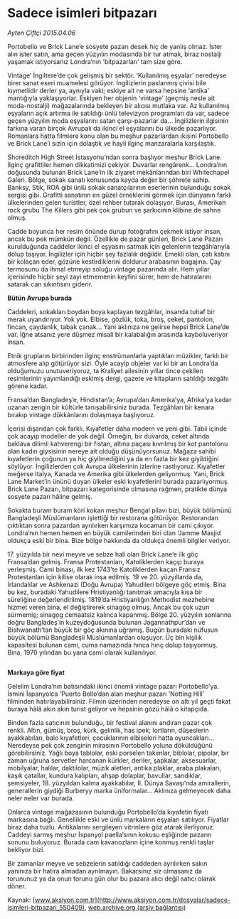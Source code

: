 # Sadece isimleri bitpazarı

*Ayten Çiftçi 2015.04.06*

<div class="pNewsDetailMainContent" itemprop="articleBody">
 <p>
  Portobello ve BrIck Lane’e sosyete pazarı desek hiç de yanlış olmaz. İster alın ister satın, ama geçen yüzyılın modasında bir tur atmak, biraz nostalji yaşamak istiyorsanız Londra’nın ‘bitpazarları’ tam size göre.
 </p>
 <p>
  Vintage’ İngiltere’de çok gelişmiş bir sektör. ‘Kullanılmış eşyalar’ neredeyse birer sanat eseri muamelesi görüyor. İngilizlerin paslanmış çivisi bile kıymetlidir derler ya, aynıyla vaki; eskiye ait ne varsa hepsine ‘antika’ mantığıyla yaklaşıyorlar. Eskiyen her objenin ‘vintage’ (geçmiş nesle ait moda-nostalji) mağazalarında bekleyen bir alıcısı mutlaka var. Az kullanılmış eşyaların açık artırma ile satıldığı ünlü televizyon programları da var, sadece geçen yüzyılın moda eşyalarını satan çarşı-pazarlar da... İngilizlerin ilgisinin farkına varan birçok Avrupalı da ikinci el eşyalarını bu ülkede pazarlıyor. Romanlara hatta filmlere konu olan bu meşhur pazarlardan ikisini Portobello ve Brick Lane’i sizin için dolaştık ve hayli ilginç manzaralarla karşılaştık.
 </p>
 <p>
  Shoreditch High Street İstasyonu’ndan sonra başlıyor meşhur Brick Lane. İlginç grafittiler hemen dikkatimizi çekiyor. Duvarlar rengârenk... Londra’nın doğusunda bulunan Brick Lane’in ilk ziyaret mekânlarından biri Whitechapel Galeri. Bölge, sokak sanatı konusunda kayda değer bir şöhrete sahip. Banksy, Stik, ROA gibi ünlü sokak sanatçılarının eserlerinin bulunduğu sokak sergisi gibi. Grafitti sanatının en güzel örneklerini görmek için dünyanın farklı ülkelerinden gelen turistler, özel rehber tutarak dolaşıyor. Burası, Amerikan rock grubu The Killers gibi pek çok grubun ve şarkıcının klibine de sahne olmuş.
 </p>
 <p>
  Cadde boyunca her resim önünde durup fotoğrafını çekmek istiyor insan, ancak bu pek mümkün değil. Özellikle de pazar günleri, Brick Lane Pazarı kurulduğunda caddeler ikinci el eşyasını satmak için gelenlerin tezgâhlarıyla dolup taşıyor. İngilizler için hiçbir şey fazlalık değildir. Emekli olan, çatı katını bir kolaçan eder, gözüne kestirdiklerini doldurur arabasının bagajına. Çay termosunu da ihmal etmeyip soluğu vintage pazarında alır. Hem yıllar içerisinde hiçbir şeyi zayi etmemenin keyfini sürer, hem de hatıralarını satarak can sıkıntısını giderir.
 </p>
 <p>
  <strong>
   Bütün Avrupa burada
  </strong>
 </p>
 <p>
  Caddeleri, sokakları boydan boya kaplayan tezgâhlar, insanda tuhaf bir merak uyandırıyor. Yok yok. Elbise, gözlük, toka, broş, ceket, pantolon, fincan, çaydanlık, tabak çanak... Yani aklınıza ne gelirse hepsi Brick Lane’de var. İğne atsanız yere düşmez misali bir kalabalığın arasında kayboluveriyor insan.
 </p>
 <p>
  Etnik grupların birbirinden ilginç enstrümanlarla yaptıkları müzikler, farklı bir atmosfere alıp götürüyor sizi. Öyle acayip objeler var ki bir an Londra’da olduğumuzu unutuveriyoruz, ta Kraliyet ailesinin yıllar önce çekilen resimlerinin yayımlandığı eskimiş dergi, gazete ve kitapların satıldığı tezgâhı görene kadar.
 </p>
 <p>
  Fransa’dan Bangladeş’e, Hindistan’a; Avrupa’dan Amerika’ya, Afrika’ya kadar uzanan zengin bir kültürle tanışabilirsiniz burada. Tezgâhları bir kenara bırakıp vintage dükkânlarını dolaşmaya başlıyoruz.
 </p>
 <p>
  İçerisi dışarıdan çok farklı. Kıyafetler daha modern ve yeni gibi. Tabii içinde çok acayip modeller de yok değil. Örneğin, bir duvarda, ceket altında baklava dilimli kahverengi bir fistan, altına paçası kıvrılmış bir kot pantolonu olan kadın giysisinin nereye ait olduğu düşünüyorsunuz. Mağaza sahibi kıyafetlerin çoğunun ya hiç giyilmediğini ya da en fazla bir kez giyildiğini söylüyor. İngilizlerden çok Avrupa ülkelerinin izlerine rastlıyoruz. Kıyafetler meğerse İtalya, Kanada ve Amerika gibi ülkelerden geliyormuş. Yani, Brick Lane Market’in ününü duyan ülkeler eski kıyafetlerini burada pazarlıyormuş. Brick Lane Pazarı, bitpazarı kategorisinde olmasına rağmen, pratikte dünya sosyete pazarı hâline gelmiş.
 </p>
 <p>
  Sokakta buram buram köri kokan meşhur Bengal pilavı bizi, büyük bölümünü Bangladeşli Müslümanların işlettiği bir restorana götürüyor. Restorandan çıktıktan sonra pazardan ayrılırken karşımıza kocaman bir cami çıkıyor. Londra’nın hemen hemen en büyük camilerinden biri olan ‘Jamme Masjid oldukça eski bir bina. Bize bölge hakkında da oldukça önemli bilgiler veriyor.
 </p>
 <p>
  17. yüzyılda bir nevi meyve ve sebze hali olan Brick Lane’e ilk göç Fransa’dan gelmiş. Fransa Protestanları, Katoliklerden kaçıp buraya yerleşmiş. Cami binası, ilk kez 1743’te Katoliklerden kaçan Fransız Protestanları için kilise olarak inşa edilmiş. 19 ve 20. yüzyıllarda da, İrlandalılar ve Ashkenazi (Doğu Avrupa) Yahudileri bölgeye göç etmiş. Bina bu kez, buradaki Yahudilere Hristiyanlığı tanıtmak amacıyla kısa bir süreliğine değerlendirilmiş. 1819’da Hristiyanlığın Methodist mezhebine hizmet veren bina, el değiştirerek sinagog olmuş. Ancak bu çok uzun sürmemiş; sinagog cemaatsiz kalınca kapanmış. Bölge 20. yüzyılın sonlarına doğru Bangladeş’in kuzeydoğusunda bulunan Jagannathpur’dan ve Bishwanath’tan büyük bir göç akınına uğramış. Bugün buradaki nüfusun büyük bölümü Bangladeşli Müslümanlardan oluşuyor. Üç bin kişilik kapasitesi bulunan cami, cuma namazında hınca hınç dolup taşıyormuş. Bina, 1970 yılından bu yana cami olarak kullanılıyor.
 </p>
 <p>
  <img alt="" src="http://web.archive.org/web/20150707143004im_/http://medya.aksiyon.com.tr//aksiyon/2015/04/07/567353.jpg "/>
 </p>
 <p>
  <strong>
   Markaya göre fiyat
  </strong>
 </p>
 <p>
  Gelelim Londra’nın batısındaki ikinci önemli vintage pazarı Portobello’ya. İsmini İspanyolca ‘Puerto Bello’dan alan meşhur pazarı ‘Notting Hill’ filminden hatırlayabilirsiniz. Filmin üzerinden neredeyse on altı yıl geçti fakat buraya hâlâ akın akın turist geliyor ve hepsinin gözü hâlâ o kitapçıda.
 </p>
 <p>
  Binden fazla satıcının bulunduğu, bir festival alanını andıran pazar çok renkli. Altın, gümüş, broş, kürk, gelinlik, has ipek; lortların, düşeslerin ayakkabıları, balo kıyafetleri, çocuklarının elbiseleri hatta oyuncakları... Neredeyse pek çok zenginin mirasının Portobello yoluna döküldüğünü görebilirsiniz. Yağlı boya tablolar, eski porselen takımlar, biblolar, pipolar, bir zaman uğruna servetler harcanan kürkler, deriler, şapkalar, aksesuarlar, mobilyalar, halılar, daktilolar, müzik aletleri, antika plaklar, araba plakaları, kaşık çatallar, kundura kalıpları, ahşap dolaplar, bavullar, sandıklar, şemsiyeler, 18. yüzyıldan kalma ayakkabılar, II. Dünya Savaşı’nda amirallerin, generallerin giydiği Burberyy marka üniformalar... Aklınıza gelmeyecek daha neler neler var burada.
 </p>
 <p>
  Onlarca vintage mağazasının bulunduğu Portobello’da kıyafetin fiyatı markasına bağlı. Genellikle eski ve ünlü markaların eşyaları satılıyor. Fiyatlar biraz daha tuzlu. Antikalarını sergileyen vitrinlere göz atarak ilerliyoruz. Caddeyi sarmış meşhur İspanyol paella’sının kokusu eşliğinde pazarın sonunu buluyoruz. Burada cam kavanozların içine konmuş renkli taşlar bekliyor bizi.
 </p>
 <p>
  Bir zamanlar meyve ve sebzelerin satıldığı caddeden ayrılırken sakın yanınıza bir hatıra almadan ayrılmayın. Bakarsınız siz olmasanız da torununuz ya da onun torunu gün olur bu pazara alıcı değil satıcı olarak döner.
 </p>
</div>


Kaynak: [www.aksiyon.com.tr](http://www.aksiyon.com.tr/dosyalar/sadece-isimleri-bitpazari_550409), [web.archive.org (arşiv bağlantısı)](http://web.archive.org/web/20150707143004/http://www.aksiyon.com.tr/dosyalar/sadece-isimleri-bitpazari_550409)
